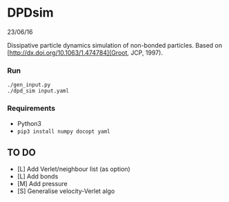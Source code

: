 # DPDsim
23/06/16

Dissipative particle dynamics simulation of non-bonded particles.
Based on [http://dx.doi.org/10.1063/1.474784](Groot, JCP, 1997).

### Run
```
./gen_input.py
./dpd_sim input.yaml
```

### Requirements
* Python3
* `pip3 install numpy docopt yaml`


## TO DO
* [L] Add Verlet/neighbour list (as option)
* [L] Add bonds
* [M] Add pressure
* [S] Generalise velocity-Verlet algo


